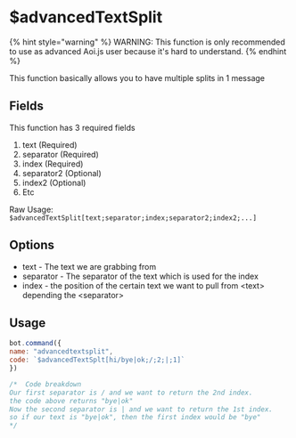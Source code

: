 # $advancedTextSplit

{% hint style="warning" %}
WARNING: This function is only recommended to use as advanced Aoi.js user because it's hard to understand.
{% endhint %}

This function basically allows you to have multiple splits in 1 message

## Fields

This function has 3 required fields

1. text \(Required\)
2. separator \(Required\)
3. index \(Required\)
4. separator2 \(Optional\)
5. index2 \(Optional\)
6. Etc

Raw Usage: `$advancedTextSplit[text;separator;index;separator2;index2;...]`

## Options

* text - The text we are grabbing from
* separator - The separator of the text which is used for the index
* index - the position of the certain text we want to pull from &lt;text&gt; depending the &lt;separator&gt;

## Usage

```javascript
bot.command({
name: "advancedtextsplit",
code: `$advancedTextSplt[hi/bye|ok;/;2;|;1]`
})

/*  Code breakdown 
Our first separator is / and we want to return the 2nd index.
the code above returns "bye|ok"
Now the second separator is | and we want to return the 1st index.
so if our text is "bye|ok", then the first index would be "bye"
*/
```

